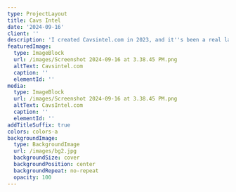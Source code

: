 ```yaml
---
type: ProjectLayout
title: Cavs Intel
date: '2024-09-16'
client: ''
description: 'I created Cavsintel.com in 2023, and it''s been a real labor of love. Go Cavs! '
featuredImage:
  type: ImageBlock
  url: /images/Screenshot 2024-09-16 at 3.38.45 PM.png
  altText: Cavsintel.com
  caption: ''
  elementId: ''
media:
  type: ImageBlock
  url: /images/Screenshot 2024-09-16 at 3.38.45 PM.png
  altText: CavsIntel.com
  caption: ''
  elementId: ''
addTitleSuffix: true
colors: colors-a
backgroundImage:
  type: BackgroundImage
  url: /images/bg2.jpg
  backgroundSize: cover
  backgroundPosition: center
  backgroundRepeat: no-repeat
  opacity: 100
---
```

